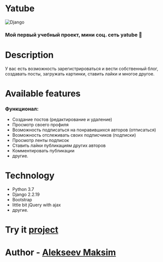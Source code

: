 # Yatube
![Django](https://img.shields.io/badge/django-%23092E20.svg?style=for-the-badge&logo=django&logoColor=white)
### Мой первый учебный проект, мини соц. сеть yatube 👀

# Description
У вас есть возможность зарегистрироваться и вести собственный блог, создавать посты, загружать картинки, ставить лайки и многое другое.

# Available features
### Функционал:

- Создание постов (редактирование и удаление)
- Просмотр своего профиля
- Возможность подписаться на понравившихся авторов (отписаться)
- Возможность отслеживать своих подписчиков (подписки)
- Просмотр ленты подписок
- Ставить лайки публикациям других авторов
- Комментировать публикации
- другие.

# Technology

- Python 3.7
- Django 2.2.19
- Bootstrap
- little bit jQuery with ajax
- другие.

# Try it [project](http://alekseev.pythonanywhere.com/)
# Author - [Alekseev Maksim](https://t.me/maxalxeev)
